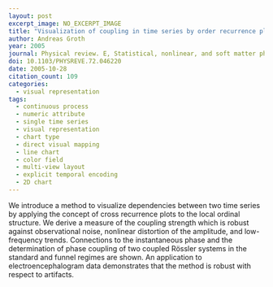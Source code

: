 ```yaml
---
layout: post
excerpt_image: NO_EXCERPT_IMAGE
title: "Visualization of coupling in time series by order recurrence plots."
author: Andreas Groth
year: 2005
journal: Physical review. E, Statistical, nonlinear, and soft matter physics
doi: 10.1103/PHYSREVE.72.046220
date: 2005-10-28
citation_count: 109
categories:
  - visual representation
tags:
  - continuous process
  - numeric attribute
  - single time series
  - visual representation
  - chart type
  - direct visual mapping
  - line chart
  - color field
  - multi-view layout
  - explicit temporal encoding
  - 2D chart
---
```

We introduce a method to visualize dependencies between two time series by applying the concept of cross recurrence plots to the local ordinal structure. We derive a measure of the coupling strength which is robust against observational noise, nonlinear distortion of the amplitude, and low-frequency trends. Connections to the instantaneous phase and the determination of phase coupling of two coupled Rössler systems in the standard and funnel regimes are shown. An application to electroencephalogram data demonstrates that the method is robust with respect to artifacts.
